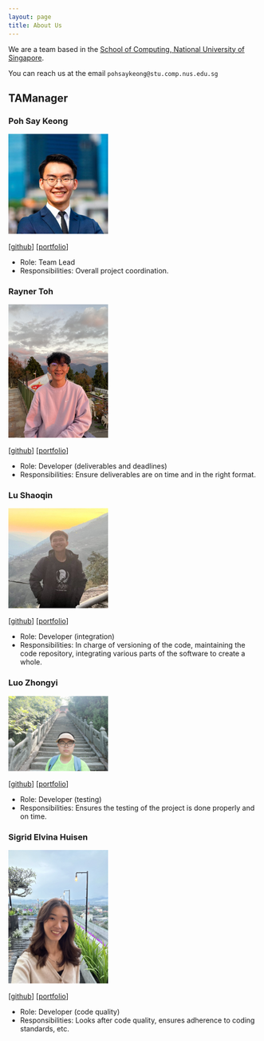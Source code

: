 ```yaml
---
layout: page
title: About Us
---
```


We are a team based in the [School of Computing, National University of Singapore](http://www.comp.nus.edu.sg).

You can reach us at the email `pohsaykeong@stu.comp.nus.edu.sg`

## TAManager

### Poh Say Keong

<img src="images/pohsaykeong.png" width="200px">

[[github](https://github.com/pohsaykeong)]
[[portfolio](team/pohsaykeong.md)]

* Role: Team Lead
* Responsibilities: Overall project coordination.

### Rayner Toh

<img src="images/raynertjx.png" width="200px">

[[github](http://github.com/raynertjx)]
[[portfolio](team/raynertjx.md)]

* Role: Developer (deliverables and deadlines)
* Responsibilities: Ensure deliverables are on time and in the right format.

### Lu Shaoqin

<img src="images/lshaoqin.png" width="200px">

[[github](http://github.com/lshaoqin)]
[[portfolio](team/lshaoqin.md)]

* Role: Developer (integration)
* Responsibilities: In charge of versioning of the code, maintaining the code repository, integrating various parts of the software to create a whole.

### Luo Zhongyi

<img src="images/luozyi.png" width="200px">

[[github](http://github.com/luozyi)]
[[portfolio](team/luozyi.md)]

* Role: Developer (testing)
* Responsibilities: Ensures the testing of the project is done properly and on time.

### Sigrid Elvina Huisen

<img src="images/itssisi.png" width="200px">

[[github](http://github.com/itssisi)]
[[portfolio](team/itssisi.md)]

* Role: Developer (code quality)
* Responsibilities: Looks after code quality, ensures adherence to coding standards, etc.
